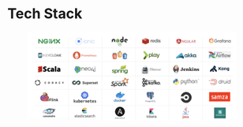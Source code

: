 # Tech Stack

<figure><img src="../../.gitbook/assets/Screenshot 2023-04-18 at 4.06.11 PM.png" alt=""><figcaption></figcaption></figure>
